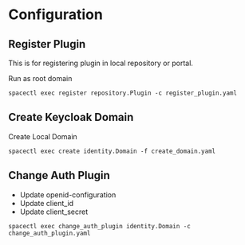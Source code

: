 # Configuration

## Register Plugin

This is for registering plugin in local repository or portal.

Run as root domain

~~~
spacectl exec register repository.Plugin -c register_plugin.yaml
~~~

## Create Keycloak Domain

Create  Local Domain

~~~
spacectl exec create identity.Domain -f create_domain.yaml
~~~

## Change Auth Plugin

* Update openid-configuration
* Update client_id
* Update client_secret

~~~
spacectl exec change_auth_plugin identity.Domain -c change_auth_plugin.yaml
~~~
